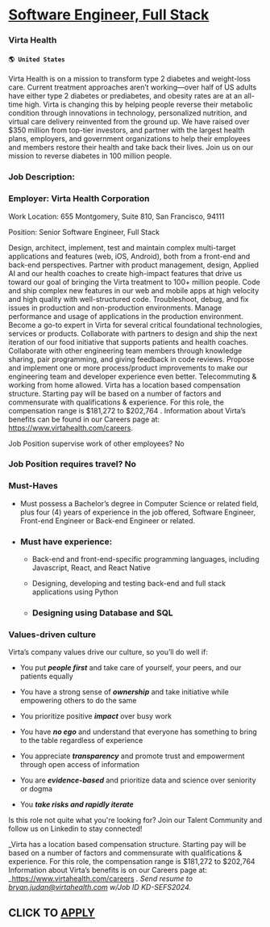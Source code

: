 # [Software Engineer, Full Stack](https://www.remotewlb.com/apply/software-engineer-full-stack-75331)  
### Virta Health  
#### `🌎 United States`  

Virta Health is on a mission to transform type 2 diabetes and weight-loss care. Current treatment approaches aren’t working—over half of US adults have either type 2 diabetes or prediabetes, and obesity rates are at an all-time high. Virta is changing this by helping people reverse their metabolic condition through innovations in technology, personalized nutrition, and virtual care delivery reinvented from the ground up. We have raised over $350 million from top-tier investors, and partner with the largest health plans, employers, and government organizations to help their employees and members restore their health and take back their lives. Join us on our mission to reverse diabetes in 100 million people.

### Job Description:

### Employer: Virta Health Corporation

Work Location: 655 Montgomery, Suite 810, San Francisco, 94111

Position: Senior Software Engineer, Full Stack

Design, architect, implement, test and maintain complex multi-target applications and features (web, iOS, Android), both from a front-end and back-end perspectives. Partner with product management, design, Applied AI and our health coaches to create high-impact features that drive us toward our goal of bringing the Virta treatment to 100+ million people. Code and ship complex new features in our web and mobile apps at high velocity and high quality with well-structured code. Troubleshoot, debug, and fix issues in production and non-production environments. Manage performance and usage of applications in the production environment. Become a go-to expert in Virta for several critical foundational technologies, services or products. Collaborate with partners to design and ship the next iteration of our food initiative that supports patients and health coaches. Collaborate with other engineering team members through knowledge sharing, pair programming, and giving feedback in code reviews.
Propose and implement one or more process/product improvements to make our engineering team and developer experience even better. Telecommuting & working from home allowed. Virta has a location based compensation structure. Starting pay will be based on a number of factors and commensurate with qualifications & experience. For this role, the compensation range is $181,272 to $202,764 . Information about Virta’s benefits can be found in our Careers page at: https://www.virtahealth.com/careers.

Job Position supervise work of other employees? No

### Job Position requires travel? No

### Must-Haves

  * Must possess a Bachelor’s degree in Computer Science or related field, plus four (4) years of experience in the job offered, Software Engineer, Front-end Engineer or Back-end Engineer or related. 

  * ### Must have experience: 

    * Back-end and front-end-specific programming languages, including Javascript, React, and React Native 

    * Designing, developing and testing back-end and full stack applications using Python 

    * ###  Designing using Database and SQL

### Values-driven culture

Virta’s company values drive our culture, so you’ll do well if:

  * You put **_people first_** and take care of yourself, your peers, and our patients equally

  * You have a strong sense of **_ownership_** and take initiative while empowering others to do the same

  * You prioritize positive **_impact_** over busy work

  * You have **_no ego_** and understand that everyone has something to bring to the table regardless of experience

  * You appreciate **_transparency_** and promote trust and empowerment through open access of information

  * You are **_evidence-based_** and prioritize data and science over seniority or dogma

  * You **_take risks and rapidly iterate_**

Is this role not quite what you're looking for? Join our Talent Community and follow us on Linkedin to stay connected!

 _Virta has a location based compensation structure. Starting pay will be based on a number of factors and commensurate with qualifications & experience. For this role, the compensation range is $181,272 to $202,764 Information about Virta’s benefits is on our Careers page at: _https://www.virtahealth.com/careers _. Send resume to bryan.judan@virtahealth.com w/Job ID KD-SEFS2024._

  
## CLICK TO [APPLY](https://www.remotewlb.com/apply/software-engineer-full-stack-75331)

